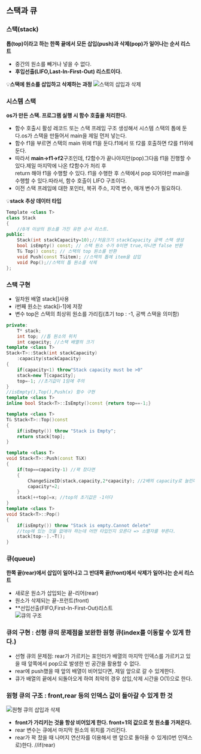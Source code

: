 ## 스택과 큐
### 스택(stack)
**톱(top)이라고 하는 한쪽 끝에서 모든 삽입(push)과 삭제(pop)가 일어나는 순서 리스트**  
- 중간의 원소를 빼거나 넣을 수 없다.  
- **후입선출(LIFO,Last-In-First-Out) 리스트이다.**  

💡**스택에 원소를 삽입하고 삭제하는 과정**
![스택의 삽입과 삭제](https://github.com/euichanhwang/CS_study/blob/main/img/%EC%8A%A4%ED%83%9D%EC%9D%98%20%EC%82%BD%EC%9E%85%EA%B3%BC%20%EC%82%AD%EC%A0%9C%201.png)  
### 시스템 스택  
**os가 만든 스택. 프로그램 실행 시 함수 호출을 처리한다.**  
- 함수 호출시 활성 레코드 또는 스택 프레임 구조 생성해서 시스템 스택의 톱에 둔다.os가 스택을 만들어서 main을 제일 먼저 넣는다.   
- 함수 f1을 부르면 스택의 main 위에 f1을 둔다.f1에서 또 f2를 호출하면 f2를 f1위에 둔다.  
- 따라서 **main->f1->f2**구조인데, f2함수가 끝나야지만(pop)그다음 f1을  진행할 수 있다.제일 마지막에 나온 f2함수가 처리 후  
return 해야 f1을 수행할 수 있다. f1을 수행한 후  스택에서 pop 되어야만 main을 수행할 수 있다.따라서, 함수 호출이 LIFO 구조이다.    
- 이전 스택 프레임에 대한 포인터, 복귀 주소, 지역 변수, 매개 변수가 필요하다.  

💡**stack 추상 데이터 타입**
```c++
Template <class T>
class Stack
{
    //0개 이상의 원소를 가진 유한 순서 리스트.
public:
    Stack(int stackCapacity=10);//처음크기 stackCapacity 공백 스택 생성
    bool isEmpty() const; // 스택 원소 수가 0이면 true,아니면 false 반환
    T& Top() const; // 스택의 top 원소를 반환
    void Push(const T&item); //스택의 톱에 item을 삽입
    void Pop();//스택의 톱 원소를 삭제
};
```  
### 스택 구현
- 일차원 배열 stack[]사용  
- i번째 원소는 stack[i-1]에 저장  
- 변수 top은 스택의 최상위 원소를 가리킴(초기 top : -1, 공백 스택을 의미함)  
```c++
private:
    T* stack;
    int top; //톱 원소의 위치
    int capacity; //스택 배열의 크기
template <class T>
Stack<T>::Stack(int stackCapacity)
    :capacity(stackCapacity)
{
    if(capacity<1) throw"Stack capacity must be >0"
    stack=new T[capacity];
    top=-1; //초기값이 1임에 주의
}
//isEmpty(),Top(),Push(x) 함수 구현
template <class T>
inline bool Stack<T>::IsEmpty()const {return top==-1;}

template <class T>
T& Stack<T>::Top()const
{
    if(isEmpty()) throw "Stack is Empty";
    return stack[top];
}

template <class T>
void Stack<T>::Push(const T&X)
{
    if(top==capacity-1) //꽉 찼다면
    {
        ChangeSizeID(stack,capacity,2*capacity); //2배의 capacity로 늘린다
        capacity*=2;
    }
    stack[++top]=x; //top의 초기값은 -1이다
}
template <class T>
void Stack<T>::Pop()
{
    if(isEmpty()) throw "Stack is empty.Cannot delete"
    //top에 있는 것을 없애야 하는데 어떤 타입인지 모른다 => 소멸자를 부른다.
    stack[top--].~T();
}
```  
### 큐(queue)
**한쪽 끝(rear)에서 삽입이 일어나고 그 반대쪽 끝(front)에서 삭제가 일어나는 순서 리스트**  
- 새로운 원소가 삽입되는 끝-리어(rear)  
- 원소가 삭제되는 끝-프런트(front)  
- **선입선출(FIFO,First-In-First-Out)리스트  
![큐의 구조](https://github.com/euichanhwang/CS_study/blob/main/img/queue%EC%9D%98%20%EA%B5%AC%EC%A1%B0.png)  
### 큐의 구현 : 선형 큐의 문제점을 보완한 원형 큐(index를 이동할 수 있게 한다.) 
- 선형 큐의 문제점: rear가 가르키는 포인터가 배열의 마지막 인덱스를 가르키고 있을 때 앞쪽에서 pop으로 발생한 빈 공간을 활용할 수 없다.  
- rear에 push했을 때 앞의 배열이 비어있다면, 제일 앞으로 갈 수 있게한다.  
- 큐가 배열의 끝에서 되돌아오게 하여 최악의 경우 삽입,삭제 시간을 O(1)으로 한다.  
### 원형 큐의 구조 : front,rear 등의 인덱스 값이 돌아갈 수 있게 한 것
![원형 큐의 삽입과 삭제](https://github.com/euichanhwang/CS_study/blob/main/img/%EC%9B%90%ED%98%95%20%ED%81%90%EC%9D%98%20%EC%82%BD%EC%9E%85%EA%B3%BC%20%EC%82%AD%EC%A0%9C.png)  
- **front가 가리키는 것을 항상 비어있게 한다. front+1의 값으로 첫 원소를 가져온다.**  
- rear 변수는 큐에서 마지막 원소의 위치를 가리킨다. 
- rear가 꽉 찼을 때 나머지 연산자를 이용해서 맨 앞으로 돌아올 수 있게(0번 인덱스로)한다. //if(rear) 





